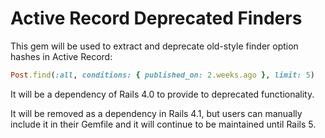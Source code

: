 # Active Record Deprecated Finders

This gem will be used to extract and deprecate old-style finder option
hashes in Active Record:

``` ruby
Post.find(:all, conditions: { published_on: 2.weeks.ago }, limit: 5)
```

It will be a dependency of Rails 4.0 to provide to deprecated
functionality.

It will be removed as a dependency in Rails 4.1, but users can manually
include it in their Gemfile and it will continue to be maintained until
Rails 5.
